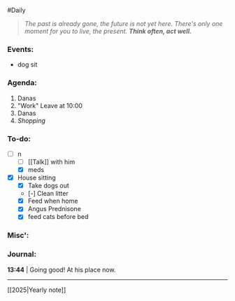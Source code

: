 #Daily
>*The past is already gone, the future is not yet here. There's only one moment for you to live, the present.*
>***Think often, act well.***
### Events:
- dog sit
### Agenda:
1. Danas
2. "Work"
	Leave at 10:00
3. Danas
4. *Shopping*
### To-do:
- [ ] n
	- [ ] [[Talk]] with him
	- [x] meds
- [x] House sitting
	- [x] Take dogs out
	- [-] Clean litter
	- [x] Feed when home
	- [x] Angus Prednisone
	- [x] feed cats before bed
### Misc':

### Journal:
**13:44** | Going good! At his place now.

---
[[2025|Yearly note]]
